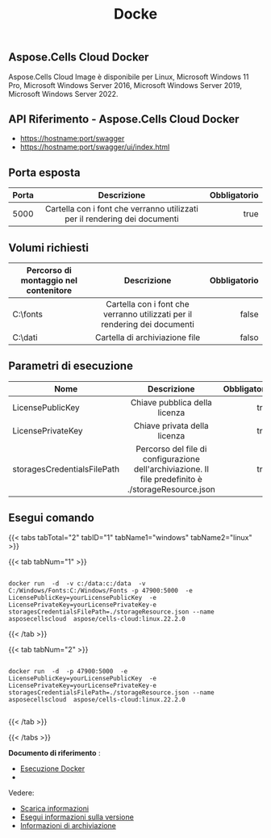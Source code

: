 ﻿---
title: Docke
second_title: Aspose.Cells Cloud Documen
type: docs
url: /it/docker-developer-guide/
aliases: [/docker/, /docker/run/]
description: Aspose.Cells Nuvola
weight: 30
kwords: Excel, Office Cloud, REST API, Foglio di calcolo, PDF, CSV, Json, Markdown, Docker
---
## Aspose.Cells Cloud Docker

Aspose.Cells Cloud Image è disponibile per Linux, Microsoft Windows 11 Pro, Microsoft Windows Server 2016, Microsoft Windows Server 2019, Microsoft Windows Server 2022.

## API Riferimento - Aspose.Cells Cloud Docker

- <https://hostname:port/swagger>
- <https://hostname:port/swagger/ui/index.html>

## Porta esposta

Porta | Descrizione | Obbligatorio
---|:--:|---:
5000 | Cartella con i font che verranno utilizzati per il rendering dei documenti | true

##  Volumi richiesti ##

Percorso di montaggio nel contenitore | Descrizione | Obbligatorio
---|:--:|---:
C:\fonts | Cartella con i font che verranno utilizzati per il rendering dei documenti | false
C:\dati | Cartella di archiviazione file | falso

##  Parametri di esecuzione ##

Nome | Descrizione | Obbligatorio
---|:--:|---:
LicensePublicKey | Chiave pubblica della licenza | true
LicensePrivateKey | Chiave privata della licenza | true
storagesCredentialsFilePath | Percorso del file di configurazione dell'archiviazione. Il file predefinito è ./storageResource.json | true

##  Esegui comando ##

{{< tabs tabTotal="2" tabID="1" tabName1="windows" tabName2="linux" >}}

{{< tab tabNum="1" >}}

```windows

docker run  -d  -v c:/data:c:/data  -v C:/Windows/Fonts:C:/Windows/Fonts -p 47900:5000  -e LicensePublicKey=yourLicensePublicKey  -e LicensePrivateKey=yourLicensePrivateKey-e storagesCredentialsFilePath=./storageResource.json --name asposecellscloud  aspose/cells-cloud:linux.22.2.0

```

{{< /tab >}}

{{< tab tabNum="2" >}}

```linux

docker run  -d  -p 47900:5000  -e LicensePublicKey=yourLicensePublicKey  -e LicensePrivateKey=yourLicensePrivateKey-e storagesCredentialsFilePath=./storageResource.json --name asposecellscloud  aspose/cells-cloud:linux.22.2.0


```

{{< /tab >}}

{{< /tabs >}}

**Documento di riferimento** :

- [Esecuzione Docker]( https://docs.docker.com/engine/reference/commandline/run/)
-

Vedere:

- [Scarica informazioni](/cells/it/docker/downloads/)
- [Esegui informazioni sulla versione](/cells/it//docker/tag-list/)
- [Informazioni di archiviazione](/cells/it/docker/storage/)
